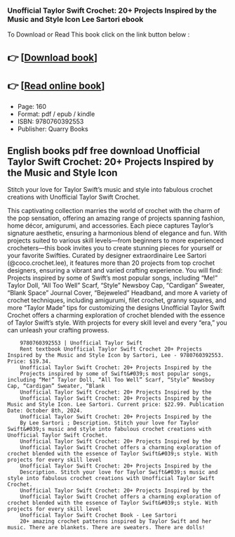 ### Unofficial Taylor Swift Crochet: 20+ Projects Inspired by the Music and Style Icon Lee Sartori ebook

To Download or Read This book click on the link button below :

## 👉  [**[Download book](http://ebooksharez.info/download.php?group=book&from=github.com&id=716377&lnk=1060 "Download book")**]

## 👉  [**[Read online book](http://ebooksharez.info/download.php?group=book&from=github.com&id=716377&lnk=1060 "Read online book")**]


* Page: 160
* Format: pdf / epub / kindle
* ISBN: 9780760392553
* Publisher: Quarry Books



## English books pdf free download Unofficial Taylor Swift Crochet: 20+ Projects Inspired by the Music and Style Icon



Stitch your love for Taylor Swift’s music and style into fabulous crochet creations with Unofficial Taylor Swift Crochet.
 
 This captivating collection marries the world of crochet with the charm of the pop sensation, offering an amazing range of projects spanning fashion, home décor, amigurumi, and accessories. Each piece captures Taylor’s signature aesthetic, ensuring a harmonious blend of elegance and fun. With projects suited to various skill levels—from beginners to more experienced crocheters—this book invites you to create stunning pieces for yourself or your favorite Swifties. Curated by designer extraordinaire Lee Sartori (@coco.crochet.lee), it features more than 20 projects from top crochet designers, ensuring a vibrant and varied crafting experience. You will find:
   Projects inspired by some of Swift’s most popular songs, including “Me!” Taylor Doll, “All Too Well” Scarf, “Style” Newsboy Cap, “Cardigan” Sweater, “Blank Space” Journal Cover, “Bejeweled” Headband, and more A variety of crochet techniques, including amigurumi, filet crochet, granny squares, and more “Taylor Made” tips for customizing the designs 
 Unofficial Taylor Swift Crochet offers a charming exploration of crochet blended with the essence of Taylor Swift’s style. With projects for every skill level and every “era,” you can unleash your crafting prowess.


        9780760392553 | Unofficial Taylor Swift
        Rent textbook Unofficial Taylor Swift Crochet 20+ Projects Inspired by the Music and Style Icon by Sartori, Lee - 9780760392553. Price: $19.34.
        Unofficial Taylor Swift Crochet: 20+ Projects Inspired by the
        Projects inspired by some of Swift&#039;s most popular songs, including “Me!” Taylor Doll, “All Too Well” Scarf, “Style” Newsboy Cap, “Cardigan” Sweater, “Blank 
        Unofficial Taylor Swift Crochet: 20+ Projects Inspired by the
        Unofficial Taylor Swift Crochet: 20+ Projects Inspired by the Music and Style Icon. Lee Sartori. Current price: $22.99. Publication Date: October 8th, 2024.
        Unofficial Taylor Swift Crochet: 20+ Projects Inspired by the
        By Lee Sartori ; Description. Stitch your love for Taylor Swift&#039;s music and style into fabulous crochet creations with Unofficial Taylor Swift Crochet.
        Unofficial Taylor Swift Crochet: 20+ Projects Inspired by the
        Unofficial Taylor Swift Crochet offers a charming exploration of crochet blended with the essence of Taylor Swift&#039;s style. With projects for every skill level 
        Unofficial Taylor Swift Crochet: 20+ Projects Inspired by the
        Description. Stitch your love for Taylor Swift&#039;s music and style into fabulous crochet creations with Unofficial Taylor Swift Crochet.
        Unofficial Taylor Swift Crochet: 20+ Projects Inspired by the
        Unofficial Taylor Swift Crochet offers a charming exploration of crochet blended with the essence of Taylor Swift&#039;s style. With projects for every skill level 
        Unofficial Taylor Swift Crochet Book - Lee Sartori
        20+ amazing crochet patterns inspired by Taylor Swift and her music. There are blankets. There are sweaters. There are dolls!
    




